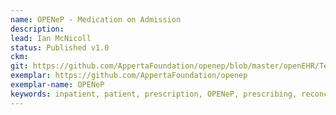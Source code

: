 ```yaml
---
name: OPENeP - Medication on Admission
description: 
lead: Ian McNicoll 
status: Published v1.0
ckm: 
git: https://github.com/AppertaFoundation/openep/blob/master/openEHR/Templates/OPENeP%20-%20Medication%20on%20Admission.t.json
exemplar: https://github.com/AppertaFoundation/openep
exemplar-name: OPENeP
keywords: inpatient, patient, prescription, OPENeP, prescribing, reconciliation, medication, meds-rec, meds, meds, rec, medicines, admission
---
```

